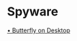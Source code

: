 # Spyware

[• Butterfly on Desktop](https://d0pple33.github.io/BugLog/Spyware/ButterflyDesktop.html)
